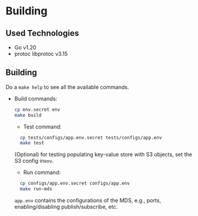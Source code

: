 # Building

## Used Technologies

- Go v1.20
- protoc libprotoc v3.15

## Building

Do a ``make help`` to see all the available commands.

- Build commands:
  ```bash
  cp env.secret env
  make build
  ```
	- Test command:
  ```bash
    cp tests/configs/app.env.secret tests/configs/app.env
    make test
  ```
  (Optional) for testing populating key-value store with S3 objects, set the S3 config in``env``.


	- Run command:
  ```bash
    cp configs/app.env.secret configs/app.env
    make run-mds
  ```

  ``app.env`` contains the configurations of the MDS, e.g., ports, enabling/disabling publish/subscribe, etc. 
